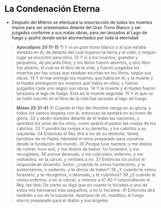 # La Condenación Eterna

- Después del Milenio se efectuará la resurrección de todos los muertos impíos para ser presentados delante del Gran Trono Blanco y ser juzgados conforme a sus malas obras, para ser lanzados al Lago de fuego y azufre donde serán atormentados por toda la eternidad 

> **Apocalipsis 20:11-15**
> 11 Y vi un gran trono blanco y al que estaba sentado en él, de delante del cual huyeron la tierra y el cielo, y ningún lugar se encontró para ellos.
 12 Y vi a los muertos, grandes y pequeños, de pie ante Dios; y los libros fueron abiertos, y otro libro fue abierto, el cual es el libro de la vida; y fueron juzgados los muertos por las cosas que estaban escritas en los libros, según sus obras.
 13 Y el mar entregó los muertos que había en él; y la muerte y el Hades entregaron los muertos que había en ellos; y fueron juzgados cada uno según sus obras.
 14 Y la muerte y el Hades fueron lanzados al lago de fuego. Esta es la muerte segunda.
 15 Y el que no se halló inscrito en el libro de la vida fue lanzado al lago de fuego.

> **Mateo 25:31-41**
> 31 Cuando el Hijo del Hombre venga en su gloria, y todos los santos ángeles con él, entonces se sentará en su trono de gloria,
 32 y serán reunidas delante de él todas las naciones; y apartará los unos de los otros, como aparta el pastor las ovejas de los cabritos.
 33 Y pondrá las ovejas a su derecha, y los cabritos a su izquierda.
 34 Entonces el Rey dirá a los de su derecha: Venid, benditos de mi Padre, heredad el reino preparado para vosotros desde la fundación del mundo.
 35 Porque tuve hambre, y me disteis de comer; tuve sed, y me disteis de beber; fui forastero, y me recogisteis;
 36 estuve desnudo, y me cubristeis; enfermo, y me visitasteis; en la cárcel, y vinisteis a mí.
 37 Entonces los justos le responderán diciendo: Señor, ¿cuándo te vimos hambriento, y te sustentamos, o sediento, y te dimos de beber?
 38 ¿Y cuándo te vimos forastero, y te recogimos, o desnudo, y te cubrimos?
 39 ¿O cuándo te vimos enfermo, o en la cárcel, y vinimos a ti?
 40 Y respondiendo el Rey, les dirá: De cierto os digo que en cuanto lo hicisteis a uno de estos mis hermanos más pequeños, a mí lo hicisteis.
 41 Entonces dirá también a los de la izquierda: Apartaos de mí, malditos, al fuego eterno preparado para el diablo y sus ángeles.